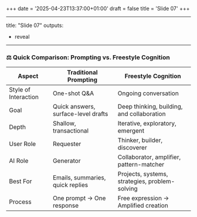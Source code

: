 +++
date = '2025-04-23T13:37:00+01:00'
draft = false
title = 'Slide 07'
+++

---
title: "Slide 07"
outputs:
  - reveal
---

### ⚖️ Quick Comparison: Prompting vs. Freestyle Cognition

| **Aspect**           | **Traditional Prompting**             | **Freestyle Cognition**                               |
|----------------------|----------------------------------------|--------------------------------------------------------|
| Style of Interaction | One-shot Q&A                           | Ongoing conversation                                   |
| Goal                 | Quick answers, surface-level drafts    | Deep thinking, building, and collaboration             |
| Depth                | Shallow, transactional                 | Iterative, exploratory, emergent                      |
| User Role            | Requester                              | Thinker, builder, discoverer                          |
| AI Role              | Generator                              | Collaborator, amplifier, pattern-matcher              |
| Best For             | Emails, summaries, quick replies       | Projects, systems, strategies, problem-solving        |
| Process              | One prompt → One response              | Free expression → Amplified creation                 |
